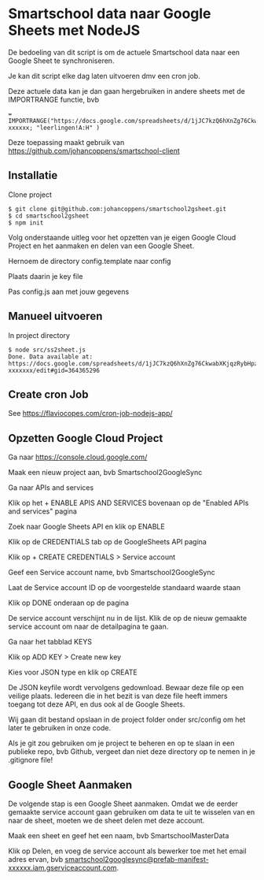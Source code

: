 # Smartschool data naar Google Sheets met NodeJS

De bedoeling van dit script is om de actuele Smartschool data naar een Google Sheet te synchroniseren.

Je kan dit script elke dag laten uitvoeren dmv een cron job.

Deze actuele data kan je dan gaan hergebruiken in andere sheets met de IMPORTRANGE functie, bvb

```
= IMPORTRANGE("https://docs.google.com/spreadsheets/d/1jJC7kzQ6hXnZg76CkwabXKjqzRybHpzToNq-xxxxxx; "leerlingen!A:H" )

```

Deze toepassing maakt gebruik van https://github.com/johancoppens/smartschool-client

## Installatie

Clone project

```
$ git clone git@github.com:johancoppens/smartschool2gsheet.git
$ cd smartschool2gsheet
$ npm init

```

Volg onderstaande uitleg voor het opzetten van je eigen Google Cloud Project en het aanmaken en delen van een Google Sheet.

Hernoem de directory config.template naar config

Plaats daarin je key file

Pas config.js aan met jouw gegevens

## Manueel uitvoeren

In project directory

```
$ node src/ss2sheet.js 
Done. Data available at:
https://docs.google.com/spreadsheets/d/1jJC7kzQ6hXnZg76CkwabXKjqzRybHpzToNq-xxxxxxx/edit#gid=364365296

```

## Create cron Job

See https://flaviocopes.com/cron-job-nodejs-app/

## Opzetten Google Cloud Project

Ga naar https://console.cloud.google.com/

Maak een nieuw project aan, bvb Smartschool2GoogleSync

Ga naar APIs and services

Klik op het + ENABLE APIS AND SERVICES bovenaan op de "Enabled APIs and services" pagina

Zoek naar Google Sheets API en klik op ENABLE

Klik op de CREDENTIALS tab op de GoogleSheets API pagina

Klik op + CREATE CREDENTIALS > Service account

Geef een Service account name, bvb Smartschool2GoogleSync

Laat de Service account ID op de voorgestelde standaard waarde staan

Klik op DONE onderaan op de pagina

De service account verschijnt nu in de lijst. Klik de op de nieuw gemaakte service account om naar de detailpagina te gaan.

Ga naar het tabblad KEYS

Klik op ADD KEY > Create new key

Kies voor JSON type en klik op CREATE

De JSON keyfile wordt vervolgens gedownload. Bewaar deze file op een veilige plaats. Iedereen die in het bezit is van deze file heeft immers toegang tot deze API, en dus ook al de Google Sheets.

Wij gaan dit bestand opslaan in de project folder onder src/config om het later te gebruiken in onze code.

Als je git zou gebruiken om je project te beheren en op te slaan in een publieke repo, bvb Github, vergeet dan niet deze directory op te nemen in je .gitignore file!

## Google Sheet Aanmaken

De volgende stap is een Google Sheet aanmaken. Omdat we de eerder gemaakte service account gaan gebruiken om data te uit te wisselen van en naar de sheet, moeten we de sheet delen met deze account.

Maak een sheet en geef het een naam, bvb SmartschoolMasterData

Klik op Delen, en voeg de service account als bewerker toe met het email adres ervan, bvb smartschool2googlesync@prefab-manifest-xxxxxx.iam.gserviceaccount.com.

